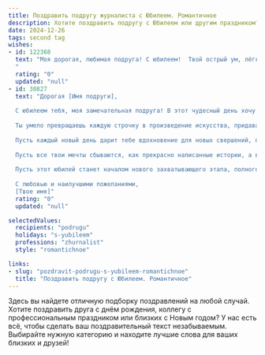 ```yaml
---
title: Поздравить подругу журналиста с Юбилеем. Романтичное
description: Хотите поздравить подругу с Юбилеем или другим праздником? Наш ИИ создаст незабываемое поздравление, а вы обязательно выделитесь среди других.  
date: 2024-12-26
tags: second tag
wishes:
- id: 122368
  text: "Моя дорогая, любимая подруга! С юбилеем!  Твой острый ум, лёгкость пера и невероятный талант журналиста очаровывают меня каждый день.  Пусть твоя жизнь будет яркой и насыщенной, как лучшие репортажи,  полной любви, вдохновения и незабываемых моментов.  Ты – удивительный человек и настоящий бриллиант,  и я бесконечно рада, что судьба свела нас вместе.  С днём рождения!
  "
  rating: "0"
  updated: "null"
- id: 30827
  text: "Дорогая [Имя подруги],
  
  С юбилеем тебя, моя замечательная подруга! В этот чудесный день хочу поздравить тебя не только как талантливого журналиста, но и как удивительную женщину, обладающую яркой душой и великим сердцем.
  
  Ты умело превращаешь каждую строчку в произведение искусства, придавая жизни яркие краски и эмоции. Твоя способность видеть мир через призму искренности и красоты вдохновляет всех вокруг.
  
  Пусть каждый новый день дарит тебе вдохновение для новых свершений, пусть сердца людей, к которым ты обращаешься, откликаются на твои слова. Желаю тебе бесконечной любви, которая будет согревать в любых жизненных бурях, и счастья, которое будет наполнять каждый момент.
  
  Пусть все твои мечты сбываются, как прекрасно написанные истории, а впереди ждут не только успехи и достижения, но и искренние мгновения радости.
  
  Пусть этот юбилей станет началом нового захватывающего этапа, полного удивительных открытий и романтических моментов. Я горжусь тобой и искренне люблю!
  
  С любовью и наилучшими пожеланиями,
  [Твое имя]"
  rating: "0"
  updated: "null"

selectedValues:
  recipients: "podrugu"
  holidays: "s-yubileem"
  professions: "zhurnalist"
  style: "romantichnoe"

links:
- slug: "pozdravit-podrugu-s-yubileem-romantichnoe"
  title: "Поздравить подругу с Юбилеем. Романтичное"
---
```


Здесь вы найдете отличную подборку поздравлений на любой случай.
Хотите поздравить друга с днём рождения, коллегу с профессиональным праздником или близких с Новым годом? У нас есть всё, чтобы сделать ваш поздравительный текст незабываемым. Выбирайте нужную категорию и находите лучшие слова для ваших близких и друзей!
